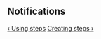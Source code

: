 ## Notifications

[&lsaquo; Using steps](/learn/steps/02_using-steps.html "nav previous steps")
[Creating steps &rsaquo;](/learn/steps/04_creating-steps.html "nav next steps")
